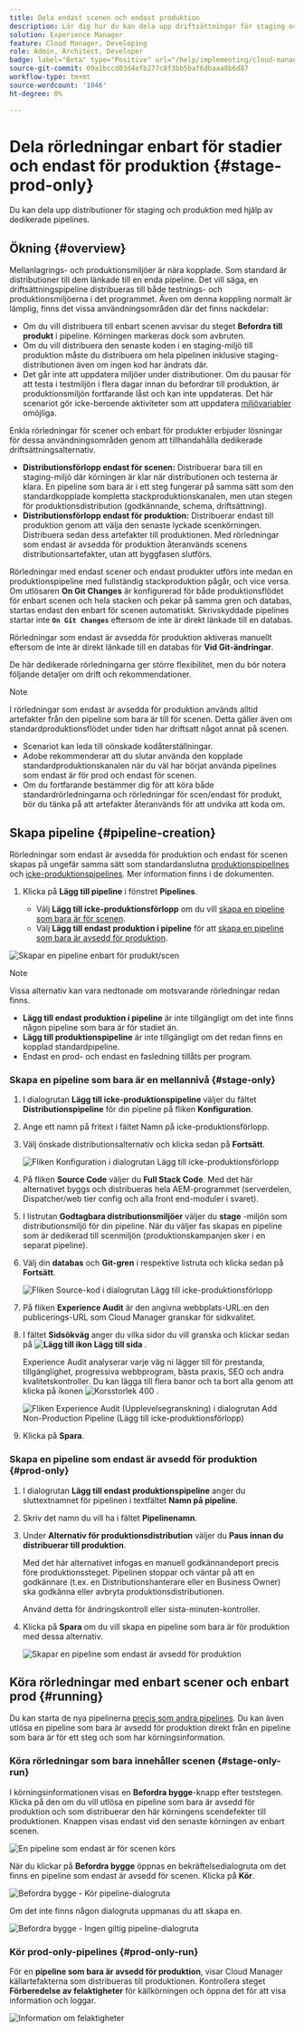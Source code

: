 ```yaml
---
title: Dela endast scenen och endast produktion
description: Lär dig hur du kan dela upp driftsättningar för staging och produktion med dedikerade pipelines.
solution: Experience Manager
feature: Cloud Manager, Developing
role: Admin, Architect, Developer
badge: label="Beta" type="Positive" url="/help/implementing/cloud-manager/release-notes/current.md#staging-production-only-pipelines"
source-git-commit: 09a1bccd03d4efb277c8f3bb5baf6dbaaa8b6d87
workflow-type: tm+mt
source-wordcount: '1046'
ht-degree: 0%

---
```


# Dela rörledningar enbart för stadier och endast för produktion {#stage-prod-only}

Du kan dela upp distributioner för staging och produktion med hjälp av dedikerade pipelines.

## Ökning {#overview}

Mellanlagrings- och produktionsmiljöer är nära kopplade. Som standard är distributioner till dem länkade till en enda pipeline. Det vill säga, en driftsättningspipeline distribueras till både testnings- och produktionsmiljöerna i det programmet. Även om denna koppling normalt är lämplig, finns det vissa användningsområden där det finns nackdelar:

* Om du vill distribuera till enbart scenen avvisar du steget **Befordra till produkt** i pipeline. Körningen markeras dock som avbruten.
* Om du vill distribuera den senaste koden i en staging-miljö till produktion måste du distribuera om hela pipelinen inklusive staging-distributionen även om ingen kod har ändrats där.
* Det går inte att uppdatera miljöer under distributioner. Om du pausar för att testa i testmiljön i flera dagar innan du befordrar till produktion, är produktionsmiljön fortfarande låst och kan inte uppdateras. Det här scenariot gör icke-beroende aktiviteter som att uppdatera [miljövariabler](/help/implementing/cloud-manager/environment-variables.md) omöjliga.

Enkla rörledningar för scener och enbart för produkter erbjuder lösningar för dessa användningsområden genom att tillhandahålla dedikerade driftsättningsalternativ.

* **Distributionsförlopp endast för scenen:** Distribuerar bara till en staging-miljö där körningen är klar när distributionen och testerna är klara. En pipeline som bara är i ett steg fungerar på samma sätt som den standardkopplade kompletta stackproduktionskanalen, men utan stegen för produktionsdistribution (godkännande, schema, driftsättning).
* **Distributionsförlopp endast för produktion:** Distribuerar endast till produktion genom att välja den senaste lyckade scenkörningen. Distribuera sedan dess artefakter till produktionen. Med rörledningar som endast är avsedda för produktion återanvänds scenens distributionsartefakter, utan att byggfasen slutförs.

Rörledningar med endast scener och endast produkter utförs inte medan en produktionspipeline med fullständig stackproduktion pågår, och vice versa. Om utlösaren **On Git Changes** är konfigurerad för både produktionsflödet för enbart scenen och hela stacken och pekar på samma gren och databas, startas endast den enbart för scenen automatiskt. Skrivskyddade pipelines startar inte **`On Git Changes`** eftersom de inte är direkt länkade till en databas.

Rörledningar som endast är avsedda för produktion aktiveras manuellt eftersom de inte är direkt länkade till en databas för **Vid Git-ändringar**.

De här dedikerade rörledningarna ger större flexibilitet, men du bör notera följande detaljer om drift och rekommendationer.

>[!NOTE]
>
>I rörledningar som endast är avsedda för produktion används alltid artefakter från den pipeline som bara är till för scenen. Detta gäller även om standardproduktionsflödet under tiden har driftsatt något annat på scenen.
>
>* Scenariot kan leda till oönskade kodåterställningar.
>* Adobe rekommenderar att du slutar använda den kopplade standardproduktionskanalen när du väl har börjat använda pipelines som endast är för prod och endast för scenen.
>* Om du fortfarande bestämmer dig för att köra både standardrörledningarna och rörledningar för scen/endast för produkt, bör du tänka på att artefakter återanvänds för att undvika att koda om.

## Skapa pipeline {#pipeline-creation}

Rörledningar som endast är avsedda för produktion och endast för scenen skapas på ungefär samma sätt som standardanslutna [produktionspipelines](/help/implementing/cloud-manager/configuring-pipelines/configuring-production-pipelines.md) och [icke-produktionspipelines](/help/implementing/cloud-manager/configuring-pipelines/configuring-non-production-pipelines.md). Mer information finns i de dokumenten.

1. Klicka på **Lägg till pipeline** i fönstret **Pipelines**.

   * Välj **Lägg till icke-produktionsförlopp** om du vill [skapa en pipeline som bara är för scenen](#stage-only).
   * Välj **Lägg till endast produktion i pipeline** för att [skapa en pipeline som bara är avsedd för produktion](#prod-only).

![Skapar en pipeline enbart för produkt/scen](/help/implementing/cloud-manager/configuring-pipelines/assets/prod-stage-pipeline.png)

>[!NOTE]
>
>Vissa alternativ kan vara nedtonade om motsvarande rörledningar redan finns.
>
>* **Lägg till endast produktion i pipeline** är inte tillgängligt om det inte finns någon pipeline som bara är för stadiet än.
>* **Lägg till produktionspipeline** är inte tillgängligt om det redan finns en kopplad standardpipeline.
>* Endast en prod- och endast en fasledning tillåts per program.

### Skapa en pipeline som bara är en mellannivå {#stage-only}

1. I dialogrutan **Lägg till icke-produktionspipeline** väljer du fältet **Distributionspipeline** för din pipeline på fliken **Konfiguration**.
1. Ange ett namn på fritext i fältet Namn på icke-produktionsförlopp.
1. Välj önskade distributionsalternativ och klicka sedan på **Fortsätt**.

   ![Fliken Konfiguration i dialogrutan Lägg till icke-produktionsförlopp](/help/implementing/cloud-manager/configuring-pipelines/assets/add-non-prod-pipeline-1.png)

1. På fliken **Source Code** väljer du **Full Stack Code**. Med det här alternativet byggs och distribueras hela AEM-programmet (serverdelen, Dispatcher/web tier config och alla front end-moduler i svaret).

1. I listrutan **Godtagbara distributionsmiljöer** väljer du **stage** -miljön som distributionsmiljö för din pipeline. När du väljer fas skapas en pipeline som är dedikerad till scenmiljön (produktionskampanjen sker i en separat pipeline).

1. Välj din **databas** och **Git-gren** i respektive listruta och klicka sedan på **Fortsätt**.

   ![Fliken Source-kod i dialogrutan Lägg till icke-produktionsförlopp](/help/implementing/cloud-manager/configuring-pipelines/assets/add-non-prod-pipeline-2.png)

1. På fliken **Experience Audit** är den angivna webbplats-URL:en den publicerings-URL som Cloud Manager granskar för sidkvalitet.

1. I fältet **Sidsökväg** anger du vilka sidor du vill granska och klickar sedan på **![Lägg till ikon](https://spectrum.adobe.com/static/icons/workflow_18/Smock_Add_18_N.svg) Lägg till sida** .

   Experience Audit analyserar varje väg ni lägger till för prestanda, tillgänglighet, progressiva webbprogram, bästa praxis, SEO och andra kvalitetskontroller. Du kan lägga till flera banor och ta bort alla genom att klicka på ikonen ![Korsstorlek 400](https://spectrum.adobe.com/static/icons/ui_18/CrossSize400.svg) .

   ![Fliken Experience Audit (Upplevelsegranskning) i dialogrutan Add Non-Production Pipeline (Lägg till icke-produktionsförlopp)](/help/implementing/cloud-manager/configuring-pipelines/assets/add-non-prod-pipeline-3.png)

1. Klicka på **Spara**.


### Skapa en pipeline som endast är avsedd för produktion {#prod-only}

1. I dialogrutan **Lägg till endast produktionspipeline** anger du sluttextnamnet för pipelinen i textfältet **Namn på pipeline**.
1. Skriv det namn du vill ha i fältet **Pipelinenamn**.
1. Under **Alternativ för produktionsdistribution** väljer du **Paus innan du distribuerar till produktion**.

   Med det här alternativet infogas en manuell godkännandeport precis före produktionssteget. Pipelinen stoppar och väntar på att en godkännare (t.ex. en Distributionshanterare eller en Business Owner) ska godkänna eller avbryta produktionsdistributionen.

   Använd detta för ändringskontroll eller sista-minuten-kontroller.

1. Klicka på **Spara** om du vill skapa en pipeline som bara är för produktion med dessa alternativ.

   ![Skapar en pipeline som endast är avsedd för produktion](/help/implementing/cloud-manager/configuring-pipelines/assets/add-production-only-pipeline.png)

## Köra rörledningar med enbart scener och enbart prod {#running}

Du kan starta de nya pipelinerna [precis som andra pipelines](/help/implementing/cloud-manager/configuring-pipelines/managing-pipelines.md#running-pipelines). Du kan även utlösa en pipeline som bara är avsedd för produktion direkt från en pipeline som bara är för ett steg och som har körningsinformation.

<!-- * Stage-only and prod-only pipelines offer a new [emergency mode](#emergency-mode) to skip testing.
Prod-only pipeline run can be triggered directly from the execution details of a [stage-only pipeline](#stage-only-run).


### Emergency Mode {#emergency-mode}

When starting production-only and staging-online pipelines, you are prompted to confirm the start and how it starts.

* **Normal Mode** is a standard run and includes stage testing steps.
* **Emergency Mode** skips stage testing steps.

![Emergency Mode](/help/assets/configure-pipelines/emergency-mode.png) -->

### Köra rörledningar som bara innehåller scenen {#stage-only-run}

I körningsinformationen visas en **Befordra bygge**-knapp efter teststegen. Klicka på den om du vill utlösa en pipeline som bara är avsedd för produktion och som distribuerar den här körningens scendefekter till produktionen. Knappen visas endast vid den senaste körningen av enbart scenen.

![En pipeline som endast är för scenen körs](/help/implementing/cloud-manager/configuring-pipelines/assets/stage-only-pipelines-run.png)

När du klickar på **Befordra bygge** öppnas en bekräftelsedialogruta om det finns en pipeline som endast är avsedd för scenen. Klicka på **Kör**.

![Befordra bygge - Kör pipeline-dialogruta](/help/implementing/cloud-manager/configuring-pipelines/assets/promote-build-run.png)

Om det inte finns någon dialogruta uppmanas du att skapa en.

![Befordra bygge - Ingen giltig pipeline-dialogruta](/help/implementing/cloud-manager/configuring-pipelines/assets/promote-build-no-valid-pipeline.png)


### Kör prod-only-pipelines {#prod-only-run}

För en **pipeline som bara är avsedd för produktion**, visar Cloud Manager källartefakterna som distribueras till produktionen. Kontrollera steget **Förberedelse av felaktigheter** för källkörningen och öppna det för att visa information och loggar.


![Information om felaktigheter](/help/implementing/cloud-manager/configuring-pipelines/assets/prod-only-pipelines-run.png)

